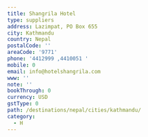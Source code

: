 ```yaml
---
title: Shangrila Hotel
type: suppliers
address: Lazimpat, PO Box 655
city: Kathmandu
country: Nepal
postalCode: ''
areaCode: '9771'
phone: '4412999 ,4410051 '
mobile: 0
email: info@hotelshangrila.com
www: ''
note: ''
bookThrough: 0
currency: USD
gstType: 0
path: /destinations/nepal/cities/kathmandu/
category:
  - H
---
```



